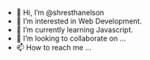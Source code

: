 - 👋 Hi, I’m @shresthanelson
- 👀 I’m interested in Web Development.
- 🌱 I’m currently learning Javascript.
- 💞️ I’m looking to collaborate on ...
- 📫 How to reach me ...

<!---
shresthanelson/shresthanelson is a ✨ special ✨ repository because its `README.md` (this file) appears on your GitHub profile.
You can click the Preview link to take a look at your changes.
--->
